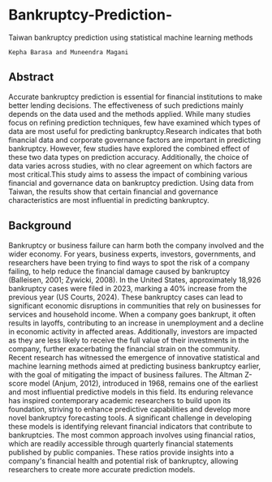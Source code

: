 # Bankruptcy-Prediction-
Taiwan bankruptcy prediction using statistical machine learning methods

```
Kepha Barasa and Muneendra Magani

```
## Abstract
Accurate bankruptcy prediction is essential for financial institutions to make
better lending decisions. The effectiveness of such predictions mainly depends on the
data used and the methods applied. While many studies focus on refining prediction
techniques, few have examined which types of data are most useful for predicting
bankruptcy.Research indicates that both financial data and corporate governance
factors are important in predicting bankruptcy. However, few studies have explored the
combined effect of these two data types on prediction accuracy. Additionally, the choice
of data varies across studies, with no clear agreement on which factors are most
critical.This study aims to assess the impact of combining various financial and
governance data on bankruptcy prediction. Using data from Taiwan, the results show
that certain financial and governance characteristics are most influential in predicting
bankruptcy.

## Background
Bankruptcy or business failure can harm both the company involved and the
wider economy. For years, business experts, investors, governments, and researchers
have been trying to find ways to spot the risk of a company failing, to help reduce the
financial damage caused by bankruptcy (Balleisen, 2001; Zywicki, 2008).
In the United States, approximately 18,926 bankruptcy cases were filed in 2023,
marking a 40% increase from the previous year (US Courts, 2024). These bankruptcy
cases can lead to significant economic disruptions in communities that rely on
businesses for services and household income. When a company goes bankrupt, it
often results in layoffs, contributing to an increase in unemployment and a decline in
economic activity in affected areas. Additionally, investors are impacted as they are less
likely to receive the full value of their investments in the company, further exacerbating
the financial strain on the community.
Recent research has witnessed the emergence of innovative statistical and
machine learning methods aimed at predicting business bankruptcy earlier, with the
goal of mitigating the impact of business failures. The Altman Z-score model (Anjum,
2012), introduced in 1968, remains one of the earliest and most influential predictive
models in this field. Its enduring relevance has inspired contemporary academic
researchers to build upon its foundation, striving to enhance predictive capabilities and
develop more novel bankruptcy forecasting tools.
A significant challenge in developing these models is identifying relevant financial
indicators that contribute to bankruptcies. The most common approach involves using
financial ratios, which are readily accessible through quarterly financial statements
published by public companies. These ratios provide insights into a company's financial
health and potential risk of bankruptcy, allowing researchers to create more accurate
prediction models.
